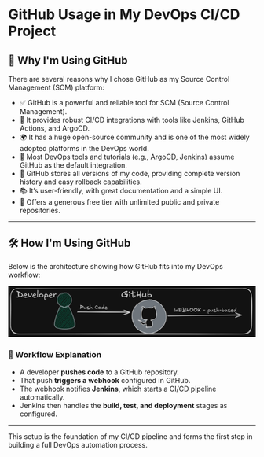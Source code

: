 # GitHub Usage in My DevOps CI/CD Project

## 📌 Why I'm Using GitHub

There are several reasons why I chose GitHub as my Source Control Management (SCM) platform:

- ✅ GitHub is a powerful and reliable tool for SCM (Source Control Management).
- 🔧 It provides robust CI/CD integrations with tools like Jenkins, GitHub Actions, and ArgoCD.
- 🌍 It has a huge open-source community and is one of the most widely adopted platforms in the DevOps world.
- 🧩 Most DevOps tools and tutorials (e.g., ArgoCD, Jenkins) assume GitHub as the default integration.
- 🧠 GitHub stores all versions of my code, providing complete version history and easy rollback capabilities.
- 📚 It’s user-friendly, with great documentation and a simple UI.
- 💸 Offers a generous free tier with unlimited public and private repositories.

---

## 🛠️ How I'm Using GitHub

Below is the architecture showing how GitHub fits into my DevOps workflow:

![Architecture Diagram](/images/dev_to_github.png)

### 🔄 Workflow Explanation

- A developer **pushes code** to a GitHub repository.
- That push **triggers a webhook** configured in GitHub.
- The webhook notifies **Jenkins**, which starts a CI/CD pipeline automatically.
- Jenkins then handles the **build, test, and deployment** stages as configured.

---

This setup is the foundation of my CI/CD pipeline and forms the first step in building a full DevOps automation process.
